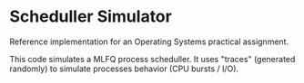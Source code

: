 # Scheduller Simulator

Reference implementation for an Operating Systems practical assignment.

This code simulates a MLFQ process scheduller. It uses "traces" (generated randomly) to simulate processes behavior (CPU bursts / I/O).
